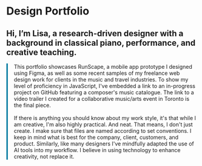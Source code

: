 # Design Portfolio

## Hi, I’m Lisa, a research-driven designer with a background in classical piano, performance, and creative teaching.
<div style="border-left: 4px solid #1383A6; padding-left: 16px;">
This portfolio showcases RunScape, a mobile app prototype I designed using Figma, as well as some recent samples of my freelance web design work for clients in the music and travel industries. To show my level of proficiency in JavaScript, I've embedded a link to an in-progress project on GitHub featuring a composer's music catalogue. The link to a video trailer I created for a collaborative music/arts event in Toronto is the final piece.</br></br>
If there is anything you should know about my work style, it's that while I am creative, I'm also highly practical. And neat. That means, I don't just create. I make sure that files are named according to set conventions. I keep in mind what is best for the company, client, customers, and product. Similarly, like many designers I've mindfully adapted the use of AI tools into my workflow. I believe in using technology to enhance creativity, not replace it.
</div>
